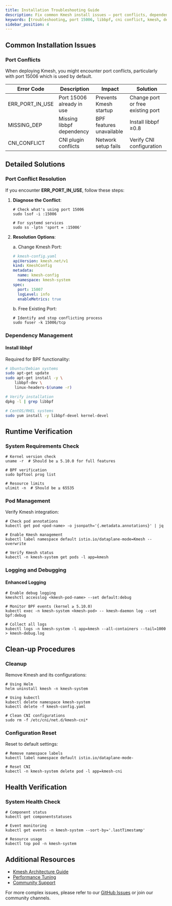 ```yaml
---
title: Installation Troubleshooting Guide
description: Fix common Kmesh install issues – port conflicts, dependencies, CNI errors, and health checks.
keywords: [troubleshooting, port 15006, libbpf, cni conflict, kmesh, debug]
sidebar_position: 4
---
```


## Common Installation Issues

### Port Conflicts

When deploying Kmesh, you might encounter port conflicts, particularly with port 15006 which is used by default.

| Error Code      | Description               | Impact                   | Solution                          |
| --------------- | ------------------------- | ------------------------ | --------------------------------- |
| ERR_PORT_IN_USE | Port 15006 already in use | Prevents Kmesh startup   | Change port or free existing port |
| MISSING_DEP     | Missing libbpf dependency | BPF features unavailable | Install libbpf ≥0.8               |
| CNI_CONFLICT    | CNI plugin conflicts      | Network setup fails      | Verify CNI configuration          |

## Detailed Solutions

### Port Conflict Resolution

If you encounter **ERR_PORT_IN_USE**, follow these steps:

1. **Diagnose the Conflict**:

   ```shell
   # Check what's using port 15006
   sudo lsof -i :15006

   # For systemd services
   sudo ss -lptn 'sport = :15006'
   ```

2. **Resolution Options**:

   a. Change Kmesh Port:

   ```yaml
   # kmesh-config.yaml
   apiVersion: kmesh.net/v1
   kind: KmeshConfig
   metadata:
     name: kmesh-config
     namespace: kmesh-system
   spec:
     port: 15007
     logLevel: info
     enableMetrics: true
   ```

   b. Free Existing Port:

   ```shell
   # Identify and stop conflicting process
   sudo fuser -k 15006/tcp
   ```

### Dependency Management

#### Install libbpf

Required for BPF functionality:

```bash
# Ubuntu/Debian systems
sudo apt-get update
sudo apt-get install -y \
    libbpf-dev \
    linux-headers-$(uname -r)

# Verify installation
dpkg -l | grep libbpf

# CentOS/RHEL systems
sudo yum install -y libbpf-devel kernel-devel
```

## Runtime Verification

### System Requirements Check

```shell
# Kernel version check
uname -r  # Should be ≥ 5.10.0 for full features

# BPF verification
sudo bpftool prog list

# Resource limits
ulimit -n  # Should be ≥ 65535
```

### Pod Management

Verify Kmesh integration:

```shell
# Check pod annotations
kubectl get pod <pod-name> -o jsonpath='{.metadata.annotations}' | jq

# Enable Kmesh management
kubectl label namespace default istio.io/dataplane-mode=Kmesh --overwrite

# Verify Kmesh status
kubectl -n kmesh-system get pods -l app=kmesh
```

### Logging and Debugging

#### Enhanced Logging

```shell
# Enable debug logging
kmeshctl accesslog <kmesh-pod-name> --set default:debug

# Monitor BPF events (kernel ≥ 5.10.0)
kubectl exec -n kmesh-system <kmesh-pod> -- kmesh-daemon log --set bpf:debug

# Collect all logs
kubectl logs -n kmesh-system -l app=kmesh --all-containers --tail=1000 > kmesh-debug.log
```

## Clean-up Procedures

### Cleanup

Remove Kmesh and its configurations:

```shell
# Using Helm
helm uninstall kmesh -n kmesh-system

# Using kubectl
kubectl delete namespace kmesh-system
kubectl delete -f kmesh-config.yaml

# Clean CNI configurations
sudo rm -f /etc/cni/net.d/kmesh-cni*
```

### Configuration Reset

Reset to default settings:

```shell
# Remove namespace labels
kubectl label namespace default istio.io/dataplane-mode-

# Reset CNI
kubectl -n kmesh-system delete pod -l app=kmesh-cni
```

## Health Verification

### System Health Check

```shell
# Component status
kubectl get componentstatuses

# Event monitoring
kubectl get events -n kmesh-system --sort-by='.lastTimestamp'

# Resource usage
kubectl top pod -n kmesh-system
```

## Additional Resources
<!-- for now there no link added -->
- [Kmesh Architecture Guide](/docs/architecture/architecture.md)
- [Performance Tuning](/docs/performance/performance.md)
- [Community Support](/docs/community/contribute.md)

For more complex issues, please refer to our [GitHub Issues](https://github.com/kmesh-net/kmesh/issues) or join our community channels.
